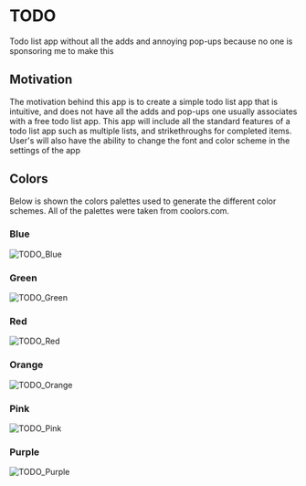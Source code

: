 # TODO
Todo list app without all the adds and annoying pop-ups because no one is sponsoring me to make this

## Motivation
The motivation behind this app is to create a simple todo list app that is intuitive, and does not have all the adds and pop-ups one usually associates with a free todo list app. This app will include all the standard features of a todo list app such as multiple lists, and strikethroughs for completed items. User's will also have the ability to change the font and color scheme in the settings of the app

## Colors
Below is shown the colors palettes used to generate the different color schemes. All of the palettes were taken from coolors.com.

### Blue
![TODO_Blue](https://user-images.githubusercontent.com/106257169/184467934-a0f8dd02-b893-4544-8d61-0bb05beb46c6.png)

### Green
![TODO_Green](https://user-images.githubusercontent.com/106257169/183335886-5cf1b4af-af05-467a-adf1-5647eb188156.png)

### Red
![TODO_Red](https://user-images.githubusercontent.com/106257169/183336302-0ddb6695-4089-4cc4-a123-95cb05d01949.png)

### Orange
![TODO_Orange](https://user-images.githubusercontent.com/106257169/183335979-b5c117d6-9934-460c-8150-7e64ad8f9e67.png)

### Pink
![TODO_Pink](https://user-images.githubusercontent.com/106257169/183336273-c18bc526-bda9-41cd-bd9a-542d9489b930.png)

### Purple
![TODO_Purple](https://user-images.githubusercontent.com/106257169/183336394-0aaedc52-8a48-49a1-80ef-02235fb8b717.png)

